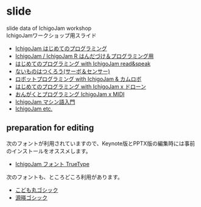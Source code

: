 # slide

slide data of IchigoJam workshop  
IchigoJamワークショップ用スライド  

- [IchigoJam はじめてのプログラミング](https://github.com/IchigoJam/slide/tree/master/IchigoJam-first-game)
- [IchigoJam / IchigoJam R はんだづけ＆プログラミング用](https://github.com/IchigoJam/slide/tree/master/IchigoJam-handa-first-game)
- [はじめてのプログラミング with IchigoJam read&speak](https://github.com/IchigoJam/slide/tree/master/IchigoJam-readnspeak)
- [ないものはつくろう(サーボ＆センサー)](https://github.com/IchigoJam/slide/tree/master/IchigoJam-first-servo-sensor)
- [ロボットプログラミング with IchigoJam & カムロボ](https://github.com/IchigoJam/slide/tree/master/IchigoJam-robot)
- [はじめてのプログラミング with IchigoJam x ドローン](https://github.com/IchigoJam/slide/tree/master/IchigoJam-first-drone)
- [おんがくとプログラミング IchigoJam x MIDI](https://github.com/IchigoJam/slide/tree/master/IchigoJam-midi)
- [IchigoJam マシン語入門](https://github.com/IchigoJam/slide/tree/master/IchigoJam-machine-lang)
- [IchigoJam etc.](https://github.com/IchigoJam/slide/tree/master/IchigoJam-etc)



## preparation for editing

次のフォントが利用されていますので、Keynote版とPPTX版の編集時には事前のインストールをオススメします。

- [IchigoJam フォント TrueType](https://15jamrecipe.jimdofree.com/%E3%83%84%E3%83%BC%E3%83%AB/%E3%83%95%E3%82%A9%E3%83%B3%E3%83%88-truetype/)


次のフォントも、ところどころ利用があります。

- [こども丸ゴシック](https://goodfreefonts.com/287/)
- [源暎ゴシック](https://okoneya.jp/font/download.html)

